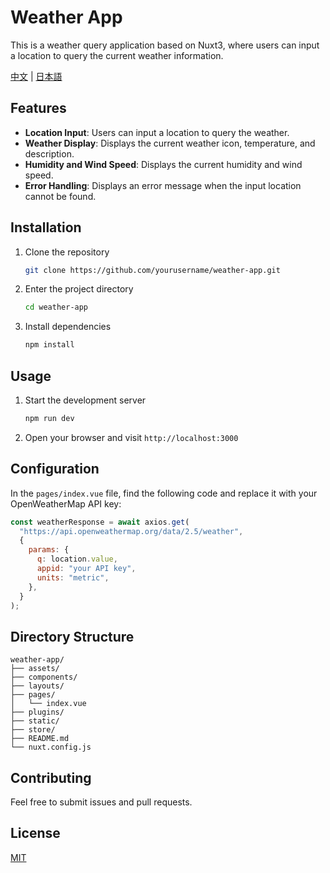 # Weather App

This is a weather query application based on Nuxt3, where users can input a location to query the current weather information.

[中文](README.md) | [日本語](README_JP.md)

## Features

- **Location Input**: Users can input a location to query the weather.
- **Weather Display**: Displays the current weather icon, temperature, and description.
- **Humidity and Wind Speed**: Displays the current humidity and wind speed.
- **Error Handling**: Displays an error message when the input location cannot be found.

## Installation

1. Clone the repository

    ```bash
    git clone https://github.com/yourusername/weather-app.git
    ```

2. Enter the project directory

    ```bash
    cd weather-app
    ```

3. Install dependencies

    ```bash
    npm install
    ```

## Usage

1. Start the development server

    ```bash
    npm run dev
    ```

2. Open your browser and visit `http://localhost:3000`

## Configuration

In the `pages/index.vue` file, find the following code and replace it with your OpenWeatherMap API key:

```javascript
const weatherResponse = await axios.get(
  "https://api.openweathermap.org/data/2.5/weather",
  {
    params: {
      q: location.value,
      appid: "your API key",
      units: "metric",
    },
  }
);
```

## Directory Structure

```plaintext
weather-app/
├── assets/
├── components/
├── layouts/
├── pages/
│   └── index.vue
├── plugins/
├── static/
├── store/
├── README.md
└── nuxt.config.js
```

## Contributing

Feel free to submit issues and pull requests.

## License

[MIT](LICENSE)